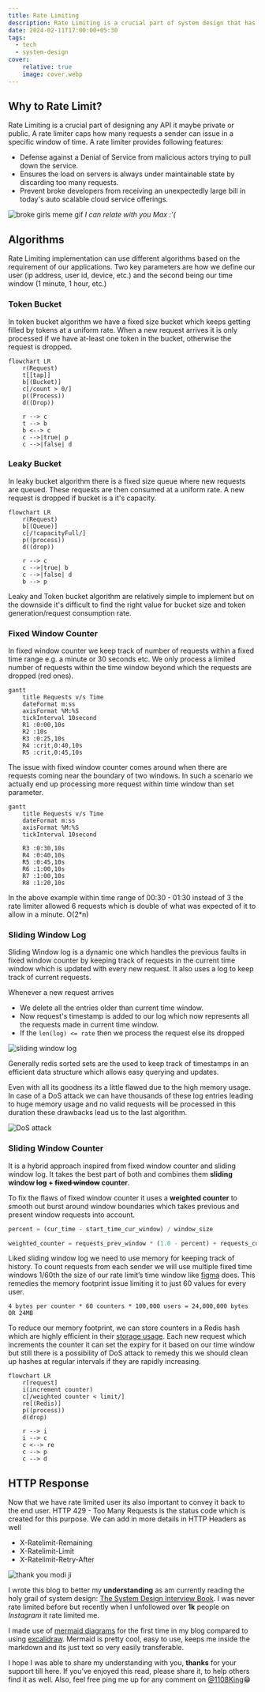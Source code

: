 ```yaml
---
title: Rate Limiting
description: Rate Limiting is a crucial part of system design that has to be implemented in any API. It caps how many requests a sender can issue in a specific window of time. There are multiple algorithms for rate limiting each with its pros and  cons. We also have to convey the rate limit to the end user.
date: 2024-02-11T17:00:00+05:30
tags:
  - tech
  - system-design
cover:
    relative: true
    image: cover.webp
---
```


## Why to Rate Limit?

Rate Limiting is a crucial part of designing any API it maybe private or public. A rate limiter caps how many requests a sender can issue in a specific window of time. A rate limiter provides following features:
- Defense against a Denial of Service from malicious actors trying to pull down the service.
- Ensures the load on servers is always under maintainable state by discarding too many requests.
- Prevent broke developers from receiving an unexpectedly large bill in today's auto scalable cloud service offerings.

![broke girls meme gif](https://media.giphy.com/media/v1.Y2lkPTc5MGI3NjExbXE5MndwZzdxb2dra2x5OWdhM2ozM2gzdjUxd3p4Ymdib2U3YW5wdCZlcD12MV9pbnRlcm5hbF9naWZfYnlfaWQmY3Q9Zw/h7N7tjrgPpRiE/giphy.gif)
*I can relate with you Max :'(*

## Algorithms
Rate Limiting implementation can use different algorithms based on the requirement of our applications. Two key parameters are how we define our user (ip address, user id, device, etc.) and the second being our time window (1 minute, 1 hour, etc.)

### Token Bucket
In token bucket algorithm we have a fixed size bucket which keeps getting filled by tokens at a uniform rate. When a new request arrives it is only processed if we have at-least one token in the bucket, otherwise the request is dropped.

```mermaid
flowchart LR
	r(Request)
	t[[tap]]
	b[(Bucket)]
	c[/count > 0/]
	p((Process))
	d((Drop))

	r --> c
	t --> b
	b <--> c
	c -->|true| p
	c -->|false| d
```

### Leaky Bucket
In leaky bucket algorithm there is a fixed size queue where new requests are queued. These requests are then consumed at a uniform rate. A new request is dropped if bucket is a it's capacity.
```mermaid
flowchart LR
	r(Request)
	b[(Queue)]
	c[/!capacityFull/]
	p((process))
	d((drop))

	r --> c
	c -->|true| b
	c -->|false| d
	b --> p
```

Leaky and Token bucket algorithm are relatively simple to implement but on the downside it's difficult to find the right value for bucket size and token generation/request consumption rate.

### Fixed Window Counter
In fixed window counter we keep track of number of requests within a fixed time range e.g. a minute or 30 seconds etc. We only process a limited number of requests within the time window beyond which the requests are dropped (red ones).
```mermaid
gantt
	title Requests v/s Time
	dateFormat m:ss
	axisFormat %M:%S
	tickInterval 10second
	R1 :0:00,10s
	R2 :10s
	R3 :0:25,10s
	R4 :crit,0:40,10s
	R5 :crit,0:45,10s
```

The issue with fixed window counter comes around when there are requests coming near the boundary of two windows. In such a scenario we actually end up processing more request within time window than set parameter.
```mermaid
gantt
	title Requests v/s Time
	dateFormat m:ss
	axisFormat %M:%S
	tickInterval 10second

	R3 :0:30,10s
	R4 :0:40,10s
	R5 :0:45,10s
	R6 :1:00,10s
	R7 :1:00,10s
	R8 :1:20,10s
```

In the above example within time range of 00:30 - 01:30 instead of 3 the rate limiter allowed 6 requests which is double of what was expected of it to allow in a minute. O(2\*n)

### Sliding Window Log
Sliding Window log is a dynamic one which handles the previous faults in fixed window counter by keeping track of requests in the current time window which is updated with every new request. It also uses a log to keep track of current requests.

Whenever a new request arrives
- We delete all the entries older than current time window.
- Now request's timestamp is added to our log which now represents all the requests made in current time window.
- If the `len(log) <= rate` then we process the request else its dropped

![sliding window log](sliding_window_log.webp)

Generally redis sorted sets are the used to keep track of timestamps in an efficient data structure which allows easy querying and updates.

Even with all its goodness its a little flawed due to the high memory usage. In case of a DoS attack we can have thousands of these log entries leading to huge memory usage and no valid requests will be processed in this duration these drawbacks lead us to the last algorithm.

![DoS attack](dos.webp)

### Sliding Window Counter
It is a hybrid approach inspired from fixed window counter and sliding window log. It takes the best part of both and combines them **sliding window ~~log~~ + ~~fixed window~~ counter**.

To fix the flaws of fixed window counter it uses a **weighted counter** to smooth out burst around window boundaries which takes previous and present window requests into account.
```python
percent = (cur_time - start_time_cur_window) / window_size

weighted_counter = requests_prev_window * (1.0 - percent) + requests_cur_window * percent
```

Liked sliding window log we need to use memory for keeping track of history. To count requests from each sender we will use multiple fixed time windows 1/60th the size of our rate limit’s time window like [figma](https://www.figma.com/blog/an-alternative-approach-to-rate-limiting/) does. This remedies the memory footprint issue limiting it to just 60 values for every user.
```
4 bytes per counter * 60 counters * 100,000 users = 24,000,000 bytes OR 24MB
```

To reduce our memory footprint, we can store counters in a Redis hash which are highly efficient in their [storage usage](https://redis.io/topics/memory-optimization). Each new request which increments the counter it can set the expiry for it based on our time window but still there is a possibility of DoS attack to remedy this we should clean up hashes at regular intervals if they are rapidly increasing.
```mermaid
flowchart LR
	r[request]
	i(increment counter)
	c[/weighted counter < limit/]
	re[(Redis)]
	p((process))
	d(drop)

	r --> i
	i --> c
	c <--> re
	c --> p
	c --> d
```

## HTTP Response
Now that we have rate limited user its also important to convey it back to the end user.
HTTP 429 - Too Many Requests is the status code which is created for this purpose. We can add in more details in HTTP Headers as well
- X-Ratelimit-Remaining
- X-Ratelimit-Limit
- X-Ratelimit-Retry-After

![thank you modi ji](https://media.giphy.com/media/v1.Y2lkPTc5MGI3NjExdzE4d2Q5MWY2cHhoa21zcmR4Ym9tZGg5dWMxeWV2cHhieW4xaWdhYSZlcD12MV9pbnRlcm5hbF9naWZfYnlfaWQmY3Q9Zw/zTrbkfDcczEt5xMDwg/giphy-downsized.gif)

I wrote this blog to better my **understanding** as am currently reading the holy grail of system design: [The System Design Interview Book](https://www.goodreads.com/book/show/54109255-system-design-interview-an-insider-s-guide). I was never rate limited before but recently when I unfollowed over **1k** people on *Instagram* it rate limited me.

I made use of [mermaid diagrams](https://mermaid.js.org/) for the first time in my blog compared to using [excalidraw](https://excalidraw.com/). Mermaid is pretty cool, easy to use, keeps me inside the markdown and its just text so very easily transferable.

I hope I was able to share my understanding with you, **thanks** for your support till here. If you’ve enjoyed this read, please share it, to help others find it as well. Also, feel free ping me up for any comment on [@1108King](https://twitter.com/1108king)😁
